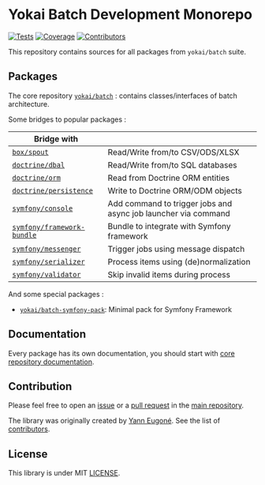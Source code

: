 # Yokai Batch Development Monorepo

[![Tests](https://img.shields.io/github/workflow/status/yokai-php/batch-src/Tests?style=flat-square&label=tests)](https://github.com/yokai-php/batch-src/actions)
[![Coverage](https://img.shields.io/codecov/c/github/yokai-php/batch-src?style=flat-square)](https://codecov.io/gh/yokai-php/batch-src)
[![Contributors](https://img.shields.io/github/contributors/yokai-php/batch-src?style=flat-square)](https://github.com/yokai-php/batch-src/graphs/contributors)

This repository contains sources for all packages from `yokai/batch` suite.


## Packages

The core repository [`yokai/batch`](https://github.com/yokai-php/batch) : contains classes/interfaces of batch architecture.

Some bridges to popular packages :

| Bridge with                                                                           |                                                                   |
| ------------------------------------------------------------------------------------- | ----------------------------------------------------------------- |
| [`box/spout`](https://github.com/yokai-php/batch-box-spout)                           | Read/Write from/to CSV/ODS/XLSX                                   |
| [`doctrine/dbal`](https://github.com/yokai-php/batch-doctrine-dbal)                   | Read/Write from/to SQL databases                                  |
| [`doctrine/orm`](https://github.com/yokai-php/batch-doctrine-orm)                     | Read from Doctrine ORM entities                                   |
| [`doctrine/persistence`](https://github.com/yokai-php/batch-doctrine-persistence)     | Write to Doctrine ORM/ODM objects                                 |
| [`symfony/console`](https://github.com/yokai-php/batch-symfony-console)               | Add command to trigger jobs and async job launcher via command    |
| [`symfony/framework-bundle`](https://github.com/yokai-php/batch-symfony-framework)    | Bundle to integrate with Symfony framework                        |
| [`symfony/messenger`](https://github.com/yokai-php/batch-symfony-serializer)          | Trigger jobs using message dispatch                               |
| [`symfony/serializer`](https://github.com/yokai-php/batch-symfony-serializer)         | Process items using (de)normalization                             |
| [`symfony/validator`](https://github.com/yokai-php/batch-symfony-validator)           | Skip invalid items during process                                 |

And some special packages :
- [`yokai/batch-symfony-pack`](https://github.com/yokai-php/batch-symfony-pack): Minimal pack for Symfony Framework


## Documentation

Every package has its own documentation,
you should start with [core repository documentation](https://github.com/yokai-php/batch/blob/0.x/README.md).


## Contribution

Please feel free to open an [issue](https://github.com/yokai-php/batch-src/issues)
or a [pull request](https://github.com/yokai-php/batch-src/pulls)
in the [main repository](https://github.com/yokai-php/batch-src).

The library was originally created by [Yann Eugoné](https://github.com/yann-eugone).
See the list of [contributors](https://github.com/yokai-php/batch-src/contributors).


## License

This library is under MIT [LICENSE](LICENSE).
